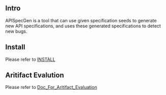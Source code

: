 ## Intro
APISpecGen is a tool that can use given specification seeds to generate new API specifications, and uses these generated specifications to detect new bugs. 


## Install
Please refer to [INSTALL](./INSTALL.md)


## Aritifact Evalution
Please refer to [Doc_For_Aritifact_Evaluation](./Doc_For_Aritifact_Evaluation.md)

